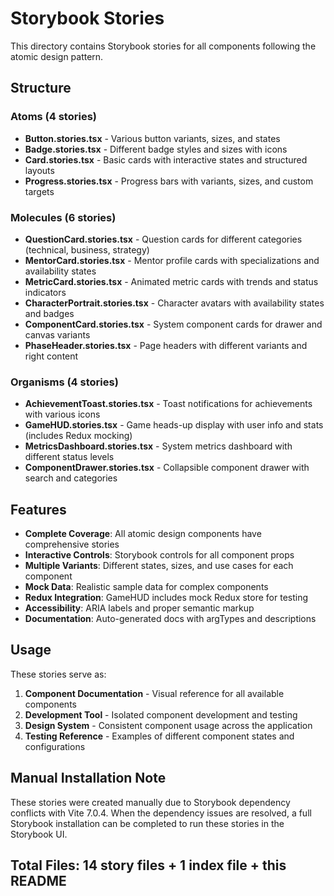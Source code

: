 # Storybook Stories

This directory contains Storybook stories for all components following the atomic design pattern.

## Structure

### Atoms (4 stories)
- **Button.stories.tsx** - Various button variants, sizes, and states
- **Badge.stories.tsx** - Different badge styles and sizes with icons
- **Card.stories.tsx** - Basic cards with interactive states and structured layouts
- **Progress.stories.tsx** - Progress bars with variants, sizes, and custom targets

### Molecules (6 stories)
- **QuestionCard.stories.tsx** - Question cards for different categories (technical, business, strategy)
- **MentorCard.stories.tsx** - Mentor profile cards with specializations and availability states
- **MetricCard.stories.tsx** - Animated metric cards with trends and status indicators
- **CharacterPortrait.stories.tsx** - Character avatars with availability states and badges
- **ComponentCard.stories.tsx** - System component cards for drawer and canvas variants
- **PhaseHeader.stories.tsx** - Page headers with different variants and right content

### Organisms (4 stories)
- **AchievementToast.stories.tsx** - Toast notifications for achievements with various icons
- **GameHUD.stories.tsx** - Game heads-up display with user info and stats (includes Redux mocking)
- **MetricsDashboard.stories.tsx** - System metrics dashboard with different status levels
- **ComponentDrawer.stories.tsx** - Collapsible component drawer with search and categories

## Features

- **Complete Coverage**: All atomic design components have comprehensive stories
- **Interactive Controls**: Storybook controls for all component props
- **Multiple Variants**: Different states, sizes, and use cases for each component
- **Mock Data**: Realistic sample data for complex components
- **Redux Integration**: GameHUD includes mock Redux store for testing
- **Accessibility**: ARIA labels and proper semantic markup
- **Documentation**: Auto-generated docs with argTypes and descriptions

## Usage

These stories serve as:
1. **Component Documentation** - Visual reference for all available components
2. **Development Tool** - Isolated component development and testing
3. **Design System** - Consistent component usage across the application
4. **Testing Reference** - Examples of different component states and configurations

## Manual Installation Note

These stories were created manually due to Storybook dependency conflicts with Vite 7.0.4. When the dependency issues are resolved, a full Storybook installation can be completed to run these stories in the Storybook UI.

## Total Files: 14 story files + 1 index file + this README